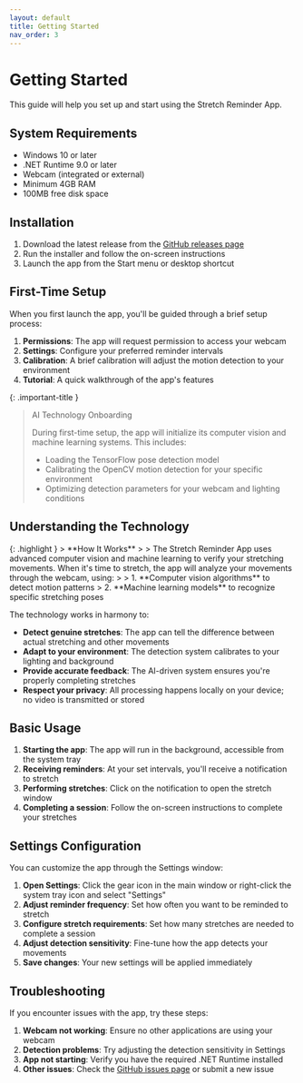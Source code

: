 ```yaml
---
layout: default
title: Getting Started
nav_order: 3
---
```


# Getting Started

This guide will help you set up and start using the Stretch Reminder App.

## System Requirements

- Windows 10 or later
- .NET Runtime 9.0 or later
- Webcam (integrated or external)
- Minimum 4GB RAM
- 100MB free disk space

## Installation

1. Download the latest release from the [GitHub releases page](https://github.com/nitint27may/StretchReminderApp/releases)
2. Run the installer and follow the on-screen instructions
3. Launch the app from the Start menu or desktop shortcut

## First-Time Setup

When you first launch the app, you'll be guided through a brief setup process:

1. **Permissions**: The app will request permission to access your webcam
2. **Settings**: Configure your preferred reminder intervals
3. **Calibration**: A brief calibration will adjust the motion detection to your environment
4. **Tutorial**: A quick walkthrough of the app's features

{: .important-title }
> AI Technology Onboarding
>
> During first-time setup, the app will initialize its computer vision and machine learning systems. This includes:
> - Loading the TensorFlow pose detection model
> - Calibrating the OpenCV motion detection for your specific environment
> - Optimizing detection parameters for your webcam and lighting conditions

## Understanding the Technology

<div class="code-example" markdown="1">
{: .highlight }
> **How It Works**
>
> The Stretch Reminder App uses advanced computer vision and machine learning to verify your stretching movements. When it's time to stretch, the app will analyze your movements through the webcam, using:
>
> 1. **Computer vision algorithms** to detect motion patterns
> 2. **Machine learning models** to recognize specific stretching poses
</div>

The technology works in harmony to:

- **Detect genuine stretches**: The app can tell the difference between actual stretching and other movements
- **Adapt to your environment**: The detection system calibrates to your lighting and background
- **Provide accurate feedback**: The AI-driven system ensures you're properly completing stretches
- **Respect your privacy**: All processing happens locally on your device; no video is transmitted or stored

## Basic Usage

1. **Starting the app**: The app will run in the background, accessible from the system tray
2. **Receiving reminders**: At your set intervals, you'll receive a notification to stretch
3. **Performing stretches**: Click on the notification to open the stretch window
4. **Completing a session**: Follow the on-screen instructions to complete your stretches

## Settings Configuration

You can customize the app through the Settings window:

1. **Open Settings**: Click the gear icon in the main window or right-click the system tray icon and select "Settings"
2. **Adjust reminder frequency**: Set how often you want to be reminded to stretch
3. **Configure stretch requirements**: Set how many stretches are needed to complete a session
4. **Adjust detection sensitivity**: Fine-tune how the app detects your movements
5. **Save changes**: Your new settings will be applied immediately

## Troubleshooting

If you encounter issues with the app, try these steps:

1. **Webcam not working**: Ensure no other applications are using your webcam
2. **Detection problems**: Try adjusting the detection sensitivity in Settings
3. **App not starting**: Verify you have the required .NET Runtime installed
4. **Other issues**: Check the [GitHub issues page](https://github.com/nitint27may/StretchReminderApp/issues) or submit a new issue